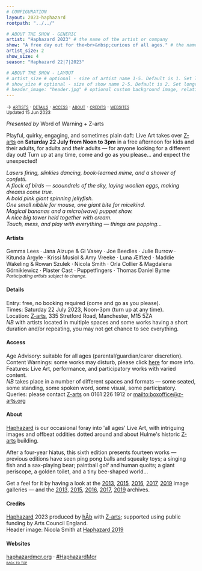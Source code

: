 ```yaml
---
# CONFIGURATION
layout: 2023-haphazard
rootpath: "../../"

# ABOUT THE SHOW - GENERIC
artist: "Haphazard 2023" # the name of the artist or company
show: "A free day out for the<br>&nbsp;curious of all ages." # the name of the show
artist_size: 2
show_size: 4
season: "Haphazard 22|7|2023"

# ABOUT THE SHOW - LAYOUT
# artist_size # optional - size of artist name 1-5. Default is 1. Set longer names to lower values
# show_size # optional - size of show name 2-5. Default is 2. Set longer names to lower values
# header_image: "header.jpg" # optional custom background image, relative to current page
---
```

<span style='font-variant: small-caps'>→ [artists](/current/2023-haphazard/#artists) · [details](/current/2023-haphazard/#details) · [access](/current/2023-haphazard/#access) · [about](/current/2023-haphazard/#about) · [credits](/current/2023-haphazard/#credits) · [websites](/current/2023-haphazard/#websites)</span><br><small>Updated 15 Jun 2023</small>        
        
*Presented by* Word of Warning *+* Z-arts           
         
Playful, quirky, engaging, and sometimes plain daft: Live Art takes over <a href="https://z-arts.org/events/haphazard-2" target="_blank">Z-arts</a> on **Saturday 22 July from Noon to 3pm** in a free afternoon for kids and their adults, for adults and *their* adults — for anyone looking for a different day out! Turn up at any time, come and go as you please… and expect the unexpected!         
         
*Lasers firing, slinkies dancing, book-learned mime, and a shower of confetti.<br>A flock of birds — scoundrels of the sky, laying woollen eggs, making dreams come true.<br>A bold pink giant spinning jellyfish.<br>One small nibble for mouse, one giant bite for micekind.<br>Magical bananas and a micro(wave) puppet show.<br>A nice big tower held together with cream.<br>Touch, mess, and play with everything — things are popping…*        
       
#### Artists         
Gemma Lees · Jana Aizupe & Gi Vasey · Joe Beedles · Julie Burrow · Kitunda Argyle · Krissi Musiol & Amy Vreeke · Luna Ælflæd · Maddie Wakeling & Rowan Szulek · Nicola Smith · Orla Collier & Magdalena Górnikiewicz · Plaster Cast · Puppetfingers · Thomas Daniel Byrne<br><small>*Participating artists subject to change.*</small>         
         
#### Details         
Entry: free, no booking required (come and go as you please).<br>Times: Saturday 22 July 2023, Noon-3pm (turn up at any time).<br>Location: <a href="https://z-arts.org/home/your-visit-to-z-arts/getting-here" target="_blank">Z-arts</a>, 335 Stretford Road, Manchester, M15 5ZA<br>*NB* with artists located in multiple spaces and some works having a short duration and/or repeating, you may not get chance to see everything.          
         
#### Access         
Age Advisory: suitable for all ages (parental/guardian/carer discretion).<br>Content Warnings: some works may disturb, please click [here](/warnings) for more info.<br>Features: Live Art, performance, and participatory works with varied content.<br>*NB* takes place in a number of different spaces and formats — some seated, some standing, some spoken word, some visual, some participatory.<br>Queries: please contact <a href="https://z-arts.org/home/your-visit-to-z-arts/access" target="_blank">Z-arts</a> on 0161 226 1912 or <mailto:boxoffice@z-arts.org>        
         
#### About         
[Haphazard](/hab/haphazard) is our occasional foray into 'all ages' Live Art, with intriguing images and offbeat oddities dotted around and about Hulme's historic <a href="https://www.z-arts.org/about-us" target="_blank">Z-arts</a> building.         
         
After a four-year hiatus, this sixth edition presents fourteen works — previous editions have seen ping pong balls and squeaky toys; a singing fish and a sax-playing bear; paintball golf and human quoits; a giant periscope, a golden toilet, and a tiny bee-shaped world…        
        
Get a feel for it by having a look at the [2013](/galleries//2013-haphazard), [2015](/galleries/2015-haphazard), [2016](/galleries/2016-haphazard), [2017](/galleries/2017-haphazard), [2019](/galleries/2019-haphazard) image galleries — and the [2013](/archive/2013-spring/haphazard), [2015](/archive/2015-haphazard), [2016](/archive/2016-haphazard), [2017](/archive/2017-haphazard), [2019](/archive/2019-haphazard) archives.        
         
#### Credits                 
[Haphazard](/hab/haphazard) 2023 produced by [hÅb](/hab) with <a href="https://z-arts.org" target="_blank">Z-arts</a>; supported using public funding by Arts Council England.<br>Header image: Nicola Smith at [Haphazard 2019](/archive/2019-haphazard)          
        
#### Websites         
<a href="http://haphazardmcr.org" target="_blank">haphazardmcr.org</a> · <a href="https://twitter.com/hashtag/HaphazardMcr" target="_blank">#HaphazardMcr</a>         
<small><span style='font-variant: small-caps'>[back to top](/current/2023-haphazard)</span></small>
